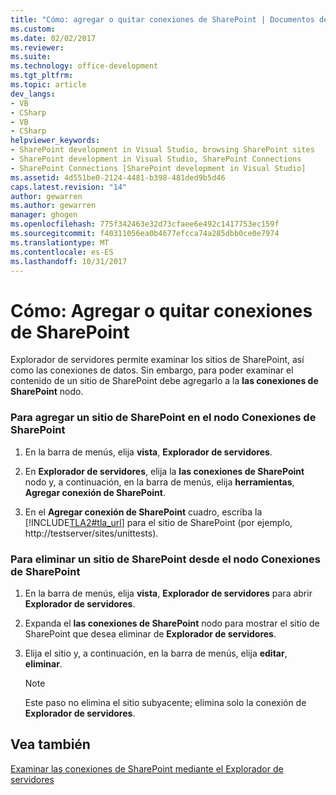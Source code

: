 ```yaml
---
title: "Cómo: agregar o quitar conexiones de SharePoint | Documentos de Microsoft"
ms.custom: 
ms.date: 02/02/2017
ms.reviewer: 
ms.suite: 
ms.technology: office-development
ms.tgt_pltfrm: 
ms.topic: article
dev_langs:
- VB
- CSharp
- VB
- CSharp
helpviewer_keywords:
- SharePoint development in Visual Studio, browsing SharePoint sites
- SharePoint development in Visual Studio, SharePoint Connections
- SharePoint Connections [SharePoint development in Visual Studio]
ms.assetid: 4d551be0-2124-4481-b398-481ded9b5d46
caps.latest.revision: "14"
author: gewarren
ms.author: gewarren
manager: ghogen
ms.openlocfilehash: 775f342463e32d73cfaee6e492c1417753ec159f
ms.sourcegitcommit: f40311056ea0b4677efcca74a285dbb0ce0e7974
ms.translationtype: MT
ms.contentlocale: es-ES
ms.lasthandoff: 10/31/2017
---
```

# <a name="how-to-add-or-remove-sharepoint-connections"></a>Cómo: Agregar o quitar conexiones de SharePoint
  Explorador de servidores permite examinar los sitios de SharePoint, así como las conexiones de datos. Sin embargo, para poder examinar el contenido de un sitio de SharePoint debe agregarlo a la **las conexiones de SharePoint** nodo.  
  
### <a name="to-add-a-sharepoint-site-to-the-sharepoint-connections-node"></a>Para agregar un sitio de SharePoint en el nodo Conexiones de SharePoint  
  
1.  En la barra de menús, elija **vista**, **Explorador de servidores**.  
  
2.  En **Explorador de servidores**, elija la **las conexiones de SharePoint** nodo y, a continuación, en la barra de menús, elija **herramientas**, **Agregar conexión de SharePoint**.  
  
3.  En el **Agregar conexión de SharePoint** cuadro, escriba la [!INCLUDE[TLA2#tla_url](../sharepoint/includes/tla2sharptla-url-md.md)] para el sitio de SharePoint (por ejemplo, http://testserver/sites/unittests).  
  
### <a name="to-delete-a-sharepoint-site-from-the-sharepoint-connections-node"></a>Para eliminar un sitio de SharePoint desde el nodo Conexiones de SharePoint  
  
1.  En la barra de menús, elija **vista**, **Explorador de servidores** para abrir **Explorador de servidores**.  
  
2.  Expanda el **las conexiones de SharePoint** nodo para mostrar el sitio de SharePoint que desea eliminar de **Explorador de servidores**.  
  
3.  Elija el sitio y, a continuación, en la barra de menús, elija **editar**, **eliminar**.  
  
    > [!NOTE]  
    >  Este paso no elimina el sitio subyacente; elimina solo la conexión de **Explorador de servidores**.  
  
## <a name="see-also"></a>Vea también  
 [Examinar las conexiones de SharePoint mediante el Explorador de servidores](../sharepoint/browsing-sharepoint-connections-using-server-explorer.md)  
  
  